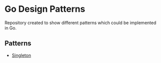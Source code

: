 # Go Design Patterns

Repository created to show different patterns which could be implemented in Go.

## Patterns

* [Singleton](https://github.com/mendrugory/go-designpatterns/tree/master/singleton)
